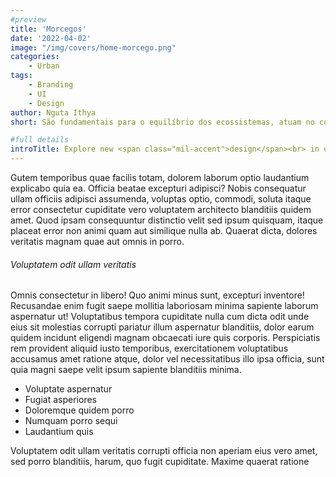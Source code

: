 ```yaml
---
#preview
title: 'Morcegos'
date: '2022-04-02'
image: "/img/covers/home-morcego.png"
categories:
    - Urban
tags:
    - Branding
    - UI
    - Design
author: Nguta Ithya
short: São fundamentais para o equilíbrio dos ecossistemas, atuam no controle de insetos e na polinização de plantas. Ajudam a manter o equilíbrio natural e a biodiversidade. A captura, manejo ou eliminação de morcegos é regulamentada pelo Ibama. Qualquer ação deve ser realizada por profissionais capacitados e autorizados, respeitando as diretrizes de conservação.

#full details
introTitle: Explore new <span class="mil-accent">design</span><br> in urbanism
---
```


Gutem temporibus quae facilis totam, dolorem laborum optio laudantium explicabo quia ea. Officia beatae excepturi adipisci? Nobis consequatur ullam officiis adipisci assumenda, voluptas optio, commodi, soluta itaque error consectetur cupiditate vero voluptatem architecto blanditiis quidem amet. Quod ipsam consequuntur distinctio velit sed ipsum quisquam, itaque placeat error non animi quam aut similique nulla ab. Quaerat dicta, dolores veritatis magnam quae aut omnis in porro.

###### Voluptatem odit ullam veritatis

Omnis consectetur in libero! Quo animi minus sunt, excepturi inventore! Recusandae enim fugit saepe mollitia laboriosam minima sapiente laborum aspernatur ut! Voluptatibus tempora cupiditate nulla cum dicta odit unde eius sit molestias corrupti pariatur illum aspernatur blanditiis, dolor earum quidem incidunt eligendi magnam obcaecati iure quis corporis. Perspiciatis rem provident aliquid iusto temporibus, exercitationem voluptatibus accusamus amet ratione atque, dolor vel necessitatibus illo ipsa officia, sunt quia magni saepe velit ipsum sapiente blanditiis minima.

- Voluptate aspernatur
- Fugiat asperiores
- Doloremque quidem porro
- Numquam porro sequi
- Laudantium quis

Voluptatem odit ullam veritatis corrupti officia non aperiam eius vero amet, sed porro blanditiis, harum, quo fugit cupiditate. Maxime quaerat ratione